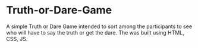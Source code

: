 # Truth-or-Dare-Game
A simple Truth or Dare Game intended to sort among the participants to see who will have to say the truth or get the dare. The was built using HTML, CSS, JS.
